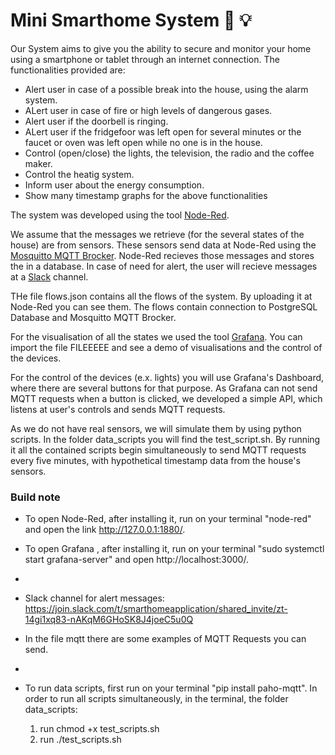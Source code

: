 # Mini Smarthome System :iphone: :bulb:

Our System aims to give you the ability to secure and monitor your home using a smartphone or tablet through an internet connection. The functionalities provided are:
* Alert user in case of a possible break into the house, using the alarm system.
* ALert user in case of fire or high levels of dangerous gases.
* Alert user if the doorbell is ringing.
* ALert user if the fridgefoor was left open for several minutes or the faucet or oven was left open while no one is in the house.
* Control (open/close) the lights, the television, the radio and the coffee maker.
* Control the heatig system.
* Inform user about the energy consumption.
* Show many timestamp graphs for the above functionalities

The system was developed using the tool [Node-Red](https://nodered.org/). 

We assume that the messages we retrieve (for the several states of the house) are from sensors. These sensors send data at Node-Red using the [Mosquitto MQTT Brocker](https://mosquitto.org/). Node-Red recieves those messages and stores the in a database. In case of need for alert, the user will recieve messages at a [Slack](https://slack.com/) channel. 

THe file flows.json contains all the flows of the system. By uploading it at Node-Red you can see them. The flows contain connection to PostgreSQL Database and Mosquitto MQTT Brocker.

For the visualisation of all the states we used the tool [Grafana](https://grafana.com/). You can import the file FILEEEEE and see a demo of visualisations and the control of the devices.

For the control of the devices (e.x. lights) you will use Grafana's Dashboard, where there are several buttons for that purpose. As Grafana can not send MQTT requests when a button is clicked, we developed a simple API, which listens at user's controls and sends MQTT requests.

As we do not have real sensors, we will simulate them by using python scripts. In the folder data_scripts you will find the test_script.sh. By running it all the contained scripts begin simultaneously to send MQTT requests every five minutes, with hypothetical timestamp data from the house's sensors.  

### Build note 
* To open Node-Red, after installing it, run on your terminal "node-red" and open the link http://127.0.0.1:1880/.
* To open Grafana , after installing it, run on your terminal "sudo systemctl start grafana-server" and open http://localhost:3000/.
* 
* Slack channel for alert messages: https://join.slack.com/t/smarthomeapplication/shared_invite/zt-14gi1xq83-nAKqM6GHoSK8J4joeC5u0Q

* In the file mqtt there are some examples of MQTT Requests you can send. 
* 
* To run data scripts, first run on your terminal "pip install paho-mqtt". In order to run all scripts simultaneously, in the terminal, the folder data_scripts:
  1. run chmod +x test_scripts.sh
  2. run ./test_scripts.sh 
